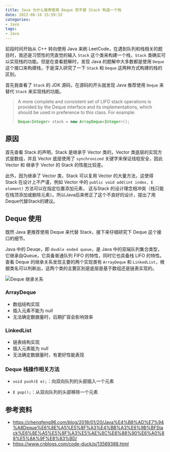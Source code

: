 ```yaml
---
title: Java 为什么推荐使用 Deque 而不是 Stack 构造一个栈
date: 2022-08-16 15:59:33
categories: 
- Java
tags:
- Java
---
```


前段时间开始从 C++ 转向使用 Java 来刷 LeetCode，在遇到队列和栈相关的题目时，我还是习惯性的凭直觉的输入 `Stack` 这个类来构建一个栈，`Stack` 类确实可以实现栈的功能。但是在查看题解时，发现 Java 的题解中大多数都是使用 `Deque` 这个接口来构建栈，于是深入研究了一下 `Stack` 和 `Deque` 这两种方式构建的栈的区别。

首先我查看了 `Stack` 的 JDK 源码，在源码的开头就发现 Java 推荐使用 `Deque` 来替代 `Stack` 来实现栈的功能。

>A more complete and consistent set of LIFO stack operations is provided by the Deque interface and its implementations, which should be used in preference to this class. For example:
> ```java
> Deque<Integer> stack = new ArrayDeque<Integer>();
> ````

## 原因

首先查看 Stack 的声明，Stack 是继承于 Vector 类的，Vector 类底层的实现方式是数组，并且 Vector 底层使用了 `synchronized` 关键字来保证线程安全，因此 Vector 和 继承于 Vector 的 Stack 的性能比较差。

此外，因为继承了 Vector 类，Stack 可以复用 Vector 的大量方法，这使得 Stack 在设计上不严谨，例如 Vector 中的 `public void add(int index, E element)` 方法可以在指定位置添加元素， 这与Stack 的设计理念相冲突（栈只能在栈顶添加或删除元素）。所以Java后来修正了这个不良好的设计，提出了用Deque代替Stack的建议。


## Deque 使用

既然 Java 更推荐使用 Deque 来代替 Stack，接下来仔细研究下 Deque 这个接口的细节。

Java 中的 Deuqe，即 `double ended queue`，是 Java 中的双端队列集合类型，它继承自Queue，它具备普通队列 FIFO 的特性，同时它也具备栈 LIFO 的特性。查看 Deque 的继承关系发现主要的两个实现类有 `ArrayDeque` 和 `LinkedList`，根据类名可以判断出，这两个类的主要区别是底层是基于数组还是链表实现的。

![Deque 继承关系](https://s2.loli.net/2022/09/02/M1kYI9lyGguD2Qj.png)

### ArrayDeque
- 数组结构实现
- 插入元素不能为 null
- 无法确定数据量时，后期扩容会影响效率

### LinkedList
- 链表结构实现
- 插入元素能为 null
- 无法确定数据量时，有更好性能表现

### Deque 栈操作相关方法

- `void push(E e);`：向双向队列的头部插入一个元素

- `E pop();`：从双向队列的头部移除一个元素

## 参考资料

- https://chengfeng96.com/blog/2018/01/20/Java%E4%B8%AD%E7%94%A8Deque%E6%8E%A5%E5%8F%A3%E4%BB%A3%E6%9B%BFStack%E6%8E%A5%E5%8F%A3%E5%AE%8C%E6%88%90%E6%A0%88%E5%8A%9F%E8%83%BD/
- https://www.cnblogs.com/code-duck/p/13569388.html
